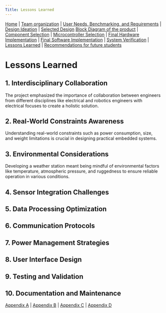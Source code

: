 ```yaml
---
Title: Lessons Learned
---
```

[Home](/index.md) | [Team organization](/Team_organization.md) | [User Needs, Benchmarking, and Requirements](/User_Needs_Benchmarking_Requirements.md) | [Design Ideation](/Design_Ideation.md) | [Selected Design](/Selected_Design.md) 
[Block Diagram of the product](/Block_Diagram_of_the_product.md) | [Component Selection](/Component_Selection.md) | [Microcontroller Selection](/Microcontroller_Selection.md) | [Final Hardware Implementation](/Final_Hardware_Implementation.md) | [Final Software Implementation](/Software_Proposal.md) | [System Verification](/System_Verification.md) | [Lessons Learned](/Lessons_Learned.md) | [Recommendations for future students](/Recommendations_for_future_students.md)

# Lessons Learned

## 1. Interdisciplinary Collaboration

The project emphasized the importance of collaboration between engineers from different disciplines like electrical and robotics engineers with electrical focuses to create a holistic solution.

## 2. Real-World Constraints Awareness

Understanding real-world constraints such as power consumption, size, and weight limitations is crucial in designing practical embedded systems.

## 3. Environmental Considerations

Developing a weather station meant being mindful of environmental factors like temperature, atmospheric pressure, and ruggedness to ensure reliable operation in various conditions.

## 4. Sensor Integration Challenges



## 5. Data Processing Optimization



## 6. Communication Protocols



## 7. Power Management Strategies



## 8. User Interface Design



## 9. Testing and Validation



## 10. Documentation and Maintenance





[Appendix A](/Appendix_A.md) | [Appendix B](/Appendix_B.md) | [Appendix C](/Appendix_C.md) | [Appendix D](/Appendix_D.md)
